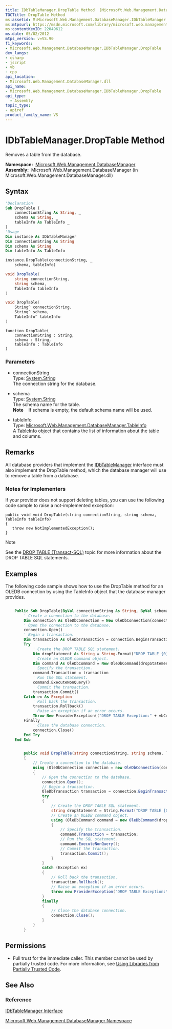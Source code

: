 ```yaml
---
title: IDbTableManager.DropTable Method  (Microsoft.Web.Management.DatabaseManager)
TOCTitle: DropTable Method
ms:assetid: M:Microsoft.Web.Management.DatabaseManager.IDbTableManager.DropTable(System.String,System.String,Microsoft.Web.Management.DatabaseManager.TableInfo)
ms:mtpsurl: https://msdn.microsoft.com/library/microsoft.web.management.databasemanager.idbtablemanager.droptable(v=VS.90)
ms:contentKeyID: 22049612
ms.date: 05/02/2012
mtps_version: v=VS.90
f1_keywords:
- Microsoft.Web.Management.DatabaseManager.IDbTableManager.DropTable
dev_langs:
- csharp
- jscript
- vb
- cpp
api_location:
- Microsoft.Web.Management.DatabaseManager.dll
api_name:
- Microsoft.Web.Management.DatabaseManager.IDbTableManager.DropTable
api_type:
  - Assembly
topic_type:
- apiref
product_family_name: VS
---
```


# IDbTableManager.DropTable Method

Removes a table from the database.

**Namespace:**  [Microsoft.Web.Management.DatabaseManager](microsoft-web-management-databasemanager-namespace.md)  
**Assembly:**  Microsoft.Web.Management.DatabaseManager (in Microsoft.Web.Management.DatabaseManager.dll)

## Syntax

```vb
'Declaration
Sub DropTable ( _
    connectionString As String, _
    schema As String, _
    tableInfo As TableInfo _
)
'Usage
Dim instance As IDbTableManager
Dim connectionString As String
Dim schema As String
Dim tableInfo As TableInfo

instance.DropTable(connectionString, _
    schema, tableInfo)
```

```csharp
void DropTable(
    string connectionString,
    string schema,
    TableInfo tableInfo
)
```

```cpp
void DropTable(
    String^ connectionString, 
    String^ schema, 
    TableInfo^ tableInfo
)
```

```jscript
function DropTable(
    connectionString : String, 
    schema : String, 
    tableInfo : TableInfo
)
```

### Parameters

  - connectionString  
    Type: [System.String](https://msdn.microsoft.com/library/s1wwdcbf)  
    The connection string for the database.  

<!-- end list -->

  - schema  
    Type: [System.String](https://msdn.microsoft.com/library/s1wwdcbf)  
    The schema name for the table.  
    **Note**    If schema is empty, the default schema name will be used.  

<!-- end list -->

  - tableInfo  
    Type: [Microsoft.Web.Management.DatabaseManager.TableInfo](tableinfo-class-microsoft-web-management-databasemanager.md)  
    A [TableInfo](tableinfo-class-microsoft-web-management-databasemanager.md) object that contains the list of information about the table and columns.  

## Remarks

All database providers that implement the [IDbTableManager](idbtablemanager-interface-microsoft-web-management-databasemanager.md) interface must also implement the DropTable method, which the database manager will use to remove a table from a database.

### 

### Notes for Implementers

If your provider does not support deleting tables, you can use the following code sample to raise a not-implemented exception:

    public void void DropTable(string connectionString, string schema, TableInfo tableInfo)
    {
       throw new NotImplementedException();
    }

> [!NOTE]  
> See the [DROP TABLE (Transact-SQL)](https://msdn.microsoft.com/library/ms173790.aspx) topic for more information about the DROP TABLE SQL statements.

## Examples

The following code sample shows how to use the DropTable method for an OLEDB connection by using the TableInfo object that the database manager provides.

```vb

    Public Sub DropTable(ByVal connectionString As String, ByVal schema As String, ByVal tableInfo As Microsoft.Web.Management.DatabaseManager.TableInfo) Implements Microsoft.Web.Management.DatabaseManager.IDbTableManager.DropTable
        ' Create a connection to the database.
        Dim connection As OleDbConnection = New OleDbConnection(connectionString)
        ' Open the connection to the database.
        connection.Open()
        ' Begin a transaction.
        Dim transaction As OleDbTransaction = connection.BeginTransaction
        Try
            ' Create the DROP TABLE SQL statement.
            Dim dropStatement As String = String.Format("DROP TABLE {0}", EscapeName(tableInfo.Name))
            ' Create an OLEDB command object.
            Dim command As OleDbCommand = New OleDbCommand(dropStatement, connection)
            ' Specify the transaction.
            command.Transaction = transaction
            ' Run the SQL statement.
            command.ExecuteNonQuery()
            ' Commit the transaction.
            transaction.Commit()
        Catch ex As Exception
            ' Roll back the transaction.
            transaction.Rollback()
            ' Raise an exception if an error occurs.
            Throw New ProviderException(("DROP TABLE Exception:" + vbCrLf + vbCrLf + ex.Message))
        Finally
            ' Close the database connection.
            connection.Close()
        End Try
    End Sub

```

```csharp

        public void DropTable(string connectionString, string schema, TableInfo tableInfo)
        {
            // Create a connection to the database.
            using (OleDbConnection connection = new OleDbConnection(connectionString))
            {
                // Open the connection to the database.
                connection.Open();
                // Begin a transaction.
                OleDbTransaction transaction = connection.BeginTransaction();
                try
                {
                    // Create the DROP TABLE SQL statement.
                    string dropStatement = String.Format("DROP TABLE {0}", EscapeName(tableInfo.Name));
                    // Create an OLEDB command object.
                    using (OleDbCommand command = new OleDbCommand(dropStatement, connection))
                    {
                        // Specify the transaction.
                        command.Transaction = transaction;
                        // Run the SQL statement.
                        command.ExecuteNonQuery();
                        // Commit the transaction.
                        transaction.Commit();
                    }
                }
                catch (Exception ex)
                {
                    // Roll back the transaction.
                    transaction.Rollback();
                    // Raise an exception if an error occurs.
                    throw new ProviderException("DROP TABLE Exception:\n\n" + ex.Message);
                }
                finally
                {
                    // Close the database connection.
                    connection.Close();
                }
            }
        }

```

## Permissions

  - Full trust for the immediate caller. This member cannot be used by partially trusted code. For more information, see [Using Libraries from Partially Trusted Code](https://msdn.microsoft.com/library/8skskf63).

## See Also

### Reference

[IDbTableManager Interface](idbtablemanager-interface-microsoft-web-management-databasemanager.md)

[Microsoft.Web.Management.DatabaseManager Namespace](microsoft-web-management-databasemanager-namespace.md)

